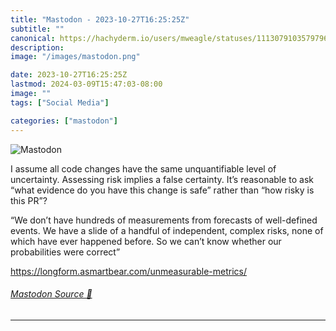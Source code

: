 ```yaml
---
title: "Mastodon - 2023-10-27T16:25:25Z"
subtitle: ""
canonical: https://hachyderm.io/users/mweagle/statuses/111307910357979695
description:
image: "/images/mastodon.png"

date: 2023-10-27T16:25:25Z
lastmod: 2024-03-09T15:47:03-08:00
image: ""
tags: ["Social Media"]

categories: ["mastodon"]
---
```

![Mastodon](/images/mastodon.png)

<p>I assume all code changes have the same unquantifiable level of uncertainty. Assessing risk implies a false certainty. It’s reasonable to ask “what evidence do you have this change is safe” rather than “how risky is this PR”? </p><p>“We don’t have hundreds of measurements from forecasts of well-defined events. We have a slide of a handful of independent, complex risks, none of which have ever happened before. So we can’t know whether our probabilities were correct”</p><p><a href="https://longform.asmartbear.com/unmeasurable-metrics/" target="_blank" rel="nofollow noopener noreferrer" translate="no"><span class="invisible">https://</span><span class="ellipsis">longform.asmartbear.com/unmeas</span><span class="invisible">urable-metrics/</span></a></p>


###### [Mastodon Source 🐘](https://hachyderm.io/@mweagle/111307910357979695)

___
